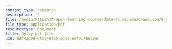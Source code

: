 ```yaml
---
content_type: resource
description: ''
file: /media/https%3A/open-learning-course-data-rc.s3.amazonaws.com/8-01sc-classical-mechanics-fall-2016/8df42d0ddfc99ab52dcced4017b8d2ec_RX88J2e4W0M.pdf
file_type: application/pdf
resourcetype: Document
title: 3play pdf file
uid: 8df42d0d-dfc9-9ab5-2dcc-ed4017b8d2ec
---
```

